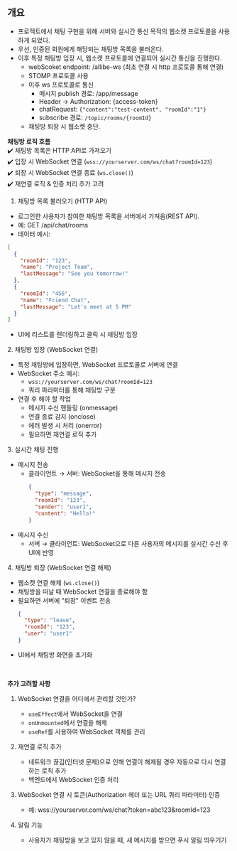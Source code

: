 ## 개요

- 프로젝트에서 채팅 구현을 위해 서버와 실시간 통신 목적의 웹소켓 프로토콜을 사용하게 되었다.<br>
- 우선, 인증된 회원에게 해당되는 채팅방 목록을 불러온다.<br>
- 이후 특정 채팅방 입장 시, 웹소켓 프로토콜에 연결되어 실시간 통신을 진행한다.<br>
  - webScoket endpoint: /allibe-ws (최초 연결 시 http 프로토콜 통해 연결)
  - STOMP 프로토콜 사용
  - 이후 ws 프로토콜로 통신
    - 메시지 publish 경로: /app/message
    - Header -> Authorization: {access-token}
    - chatRequest: `{"content":"test-content", "roomId":"1"}`
    - subscribe 경로: `/topic/rooms/{roomId}`
  - 채팅방 퇴장 시 웹소켓 중단.

**채팅방 로직 흐름**<br>
✔️ 채팅방 목록은 HTTP API로 가져오기<br>
✔️ 입장 시 WebSocket 연결 (`wss://yourserver.com/ws/chat?roomId=123`)<br>
✔️ 퇴장 시 WebSocket 연결 종료 (`ws.close()`)<br>
✔️ 재연결 로직 & 인증 처리 추가 고려<br>

1. 채팅방 목록 불러오기 (HTTP API)

- 로그인한 사용자가 참여한 채팅방 목록을 서버에서 가져옴(REST API).
- 예: GET /api/chat/rooms
- 데이터 예시:

```json
[
  {
    "roomId": "123",
    "name": "Project Team",
    "lastMessage": "See you tomorrow!"
  },
  {
    "roomId": "456",
    "name": "Friend Chat",
    "lastMessage": "Let's meet at 5 PM"
  }
]
```

- UI에 리스트를 렌더링하고 클릭 시 채팅방 입장

2️. 채팅방 입장 (WebSocket 연결)

- 특정 채팅방에 입장하면, WebSocket 프로토콜로 서버에 연결
- WebSocket 주소 예시:
  - `wss://yourserver.com/ws/chat?roomId=123`
  - 쿼리 파라미터를 통해 채팅방 구분
- 연결 후 해야 할 작업
  - 메시지 수신 핸들링 (onmessage)
  - 연결 종료 감지 (onclose)
  - 에러 발생 시 처리 (onerror)
  - 필요하면 재연결 로직 추가

3️. 실시간 채팅 진행

- 메시지 전송
  - 클라이언트 → 서버: WebSocket을 통해 메시지 전송
    ```json
    {
      "type": "message",
      "roomId": "123",
      "sender": "user1",
      "content": "Hello!"
    }
    ```
- 메시지 수신
  - 서버 → 클라이언트: WebSocket으로 다른 사용자의 메시지를 실시간 수신 후 UI에 반영

4️. 채팅방 퇴장 (WebSocket 연결 해제)

- 웹소켓 연결 해제 (`ws.close()`)
- 채팅방을 떠날 때 WebSocket 연결을 종료해야 함
- 필요하면 서버에 "퇴장" 이벤트 전송
  ```json
  {
    "type": "leave",
    "roomId": "123",
    "user": "user1"
  }
  ```
- UI에서 채팅방 화면을 초기화

<br>

**추가 고려할 사항**

1. WebSocket 연결을 어디에서 관리할 것인가?

   - `useEffect`에서 WebSocket을 연결
   - `onUnmounted`에서 연결을 해제
   - `useRef`를 사용하여 WebSocket 객체를 관리

2. 재연결 로직 추가

   - 네트워크 끊김(인터넷 문제)으로 인해 연결이 해제될 경우 자동으로 다시 연결하는 로직 추가
   - 백엔드에서 WebSocket 인증 처리

3. WebSocket 연결 시 토큰(Authorization 헤더 또는 URL 쿼리 파라미터) 인증

   - 예: wss://yourserver.com/ws/chat?token=abc123&roomId=123

4. 알림 기능
   - 사용자가 채팅방을 보고 있지 않을 때, 새 메시지를 받으면 푸시 알림 띄우기기

<br>
